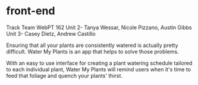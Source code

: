 # front-end

Track Team WebPT 162 
Unit 2- Tanya Wessar, Nicole Pizzano, Austin Gibbs
Unit 3- Casey Dietz, Andrew Castillo

Ensuring that all your plants are consistently watered is actually pretty difficult. Water My Plants is an app that helps to solve those problems. 

With an easy to use interface for creating a plant watering schedule tailored to each individual plant, Water My Plants will remind users when it's time to feed that foliage and quench your plants' thirst.

